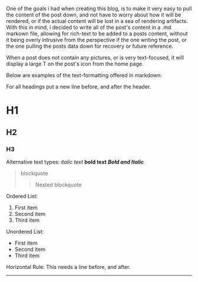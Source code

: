 One of the goals i had when creating this blog, is to make it very easy to pull the content of the post down, and not have to worry about how it will be rendered, or if the actual content will be lost in a sea of rendering artifacts. With this in mind, i decided to write all of the post's content in a .md markown file, allowing for rich-text to be added to a posts content, without it being overly intrusive from the perspective if the one writing the post, or the one pulling the posts data down for recovery or future reference.

When a post does not contain any pictures, or is very text-focused, it will display a large T on the post's icon from the home page.

Below are examples of the text-formatting offered in markdown:

For all headings put a new line before, and after the header.

# H1

## H2

### H3


Alternative text types:
*italic text*
**bold text**
***Bold and Italic***


> blockquote
>
>> Nested blockquote


Ordered List:
1. First item
2. Second item
3. Third item


Unordered List:
- First item
- Second item
- Third item


Horizontal Rule: This needs a line before, and after.

---

